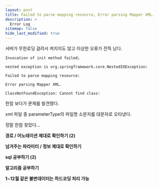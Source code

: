 ```yaml
---
layout: post
title: Failed to parse mapping resource, Error parsing Mapper XML.
description: >
  Error Log
sitemap: false
hide_last_modified: true
---
```


서버가 무한로딩 걸려서 켜지지도 않고 이상한 오류가 잔뜩 났다.



``Invocation of init method failed; ``

``nested exception is org.springframework.core.NestedIOException: ``

``Failed to parse mapping resource: ``

``Error parsing Mapper XML. ``

``ClassNotFoundException: Cannot find class: ``

한참 보다가 문제를 발견했다.


xml 파일 중 parameterType의 파일명 소문자를 대문자로 오타냈다.

정말 한참 찾았다...



**경로 / 어노테이션 제대로 확인하기 (2)**

**넘겨주는 파라미터 / 정보 제대로 확인하기**

**sql 공부하기 (2)**

**알고리즘 공부하기**

**1~12월 같은 불변데이터는 하드코딩 처리 가능**